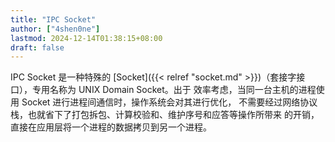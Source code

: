 ```yaml
---
title: "IPC Socket"
author: ["4shen0ne"]
lastmod: 2024-12-14T01:38:15+08:00
draft: false
---
```


IPC Socket 是一种特殊的 [Socket]({{< relref "socket.md" >}})（套接字接口），专用名称为 UNIX Domain Socket。出于
效率考虑，当同一台主机的进程使用 Socket 进行进程间通信时，操作系统会对其进行优化，
不需要经过网络协议栈，也就省下了打包拆包、计算校验和、维护序号和应答等操作所带来
的开销，直接在应用层将一个进程的数据拷贝到另一个进程。
